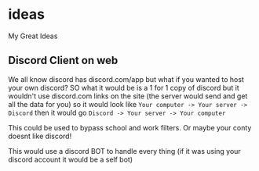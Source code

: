 # ideas
My Great Ideas


## Discord Client on web

We all know discord has discord.com/app but what if you wanted to host your own discord? SO what it would be is a 1 for 1 copy of discord but it wouldn't use discord.com links on the site (the server would send and get all the data for you) so it would look like ``Your computer -> Your server -> Discord`` then it would go ``Discord -> Your server -> Your computer``


This could be used to bypass school and work filters. Or maybe your conty doesnt like discord!

This would use a discord BOT to handle every thing (if it was using your discord account it would be a self bot)
